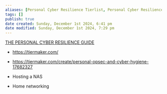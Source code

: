 ```yaml
---
aliases: [Personal Cyber Resilience Tierlist, Personal Cyber Resilience Tool Tierlist]
tags: []
publish: true
date created: Sunday, December 1st 2024, 6:41 pm
date modified: Sunday, December 1st 2024, 7:29 pm
---
```


[THE PERSONAL CYBER RESILIENCE GUIDE](../THE%20PERSONAL%20CYBER%20RESILIENCE%20GUIDE/THE%20PERSONAL%20CYBER%20RESILIENCE%20GUIDE.md)

- https://tiermaker.com/
- https://tiermaker.com/create/personal-opsec-and-cyber-hygiene-17682327

- Hosting a NAS
- Home networking
